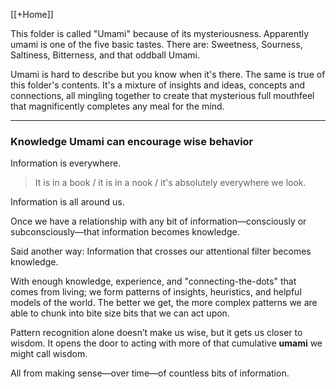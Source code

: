 [[+Home]]

This folder is called "Umami" because of its mysteriousness. Apparently umami is one of the five basic tastes. There are: Sweetness, Sourness, Saltiness, Bitterness, and that oddball Umami.

Umami is hard to describe but you know when it's there. The same is true of this folder's contents. It's a mixture of insights and ideas, concepts and connections, all mingling together to create that mysterious full mouthfeel that magnificently completes any meal for the mind. 

---
### Knowledge Umami can encourage wise behavior
Information is everywhere. 

> It is in a book / it is in a nook / it's absolutely everywhere we look. 

Information is all around us. 

Once we have a relationship with any bit of information—consciously or subconsciously—that information becomes knowledge.

Said another way: Information that crosses our attentional filter becomes knowledge.

With enough knowledge, experience, and "connecting-the-dots" that comes from living; we form patterns of insights, heuristics, and helpful models of the world. The better we get, the more complex patterns we are able to chunk into bite size bits that we can act upon. 

Pattern recognition alone doesn’t make us wise, but it gets us closer to wisdom. It opens the door to acting with more of that cumulative **umami** we might call wisdom.

All from making sense—over time—of countless bits of information.